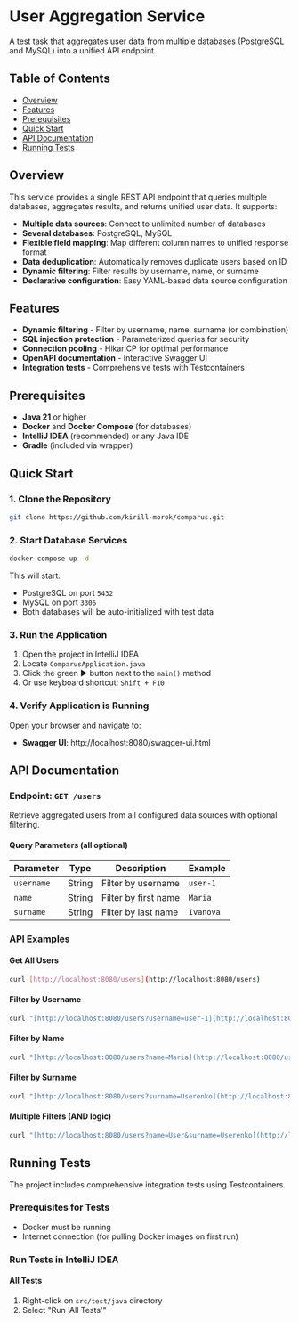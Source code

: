 # User Aggregation Service

A test task that aggregates user data from multiple databases (PostgreSQL and MySQL) into a unified API endpoint.

## Table of Contents

- [Overview](#overview)
- [Features](#features)
- [Prerequisites](#prerequisites)
- [Quick Start](#quick-start)
- [API Documentation](#-api-documentation)
- [Running Tests](#-running-tests)

## Overview
This service provides a single REST API endpoint that queries multiple databases, aggregates results, and returns unified user data. It supports:

- **Multiple data sources**: Connect to unlimited number of databases
- **Several databases**: PostgreSQL, MySQL
- **Flexible field mapping**: Map different column names to unified response format
- **Data deduplication**: Automatically removes duplicate users based on ID
- **Dynamic filtering**: Filter results by username, name, or surname
- **Declarative configuration**: Easy YAML-based data source configuration

## Features

-  **Dynamic filtering** - Filter by username, name, surname (or combination)
-  **SQL injection protection** - Parameterized queries for security
-  **Connection pooling** - HikariCP for optimal performance
-  **OpenAPI documentation** - Interactive Swagger UI
-  **Integration tests** - Comprehensive tests with Testcontainers

##  Prerequisites

- **Java 21** or higher
- **Docker** and **Docker Compose** (for databases)
- **IntelliJ IDEA** (recommended) or any Java IDE
- **Gradle** (included via wrapper)

##  Quick Start

### 1. Clone the Repository

```bash 
git clone https://github.com/kirill-morok/comparus.git
```

### 2. Start Database Services

```bash 
docker-compose up -d
```

This will start:
- PostgreSQL on port `5432`
- MySQL on port `3306`
- Both databases will be auto-initialized with test data

### 3. Run the Application

1. Open the project in IntelliJ IDEA
2. Locate `ComparusApplication.java`
3. Click the green ▶️ button next to the `main()` method
4. Or use keyboard shortcut: `Shift + F10`

### 4. Verify Application is Running

Open your browser and navigate to:

- **Swagger UI**: http://localhost:8080/swagger-ui.html

##  API Documentation

### Endpoint: `GET /users`

Retrieve aggregated users from all configured data sources with optional filtering.

#### Query Parameters (all optional)

| Parameter | Type | Description | Example |
|-----------|------|-------------|---------|
| `username` | String | Filter by username | `user-1` |
| `name` | String | Filter by first name | `Maria` |
| `surname` | String | Filter by last name | `Ivanova` |

### API Examples

#### Get All Users

```bash 
curl [http://localhost:8080/users](http://localhost:8080/users)
```

#### Filter by Username

```bash 
curl "[http://localhost:8080/users?username=user-1](http://localhost:8080/users?username=user-1)"
```

#### Filter by Name

```bash 
curl "[http://localhost:8080/users?name=Maria](http://localhost:8080/users?name=Maria)"
```

#### Filter by Surname

```bash 
curl "[http://localhost:8080/users?surname=Userenko](http://localhost:8080/users?surname=Userenko)"
```

#### Multiple Filters (AND logic)

```bash 
curl "[http://localhost:8080/users?name=User&surname=Userenko](http://localhost:8080/users?name=User&surname=Userenko)"
```

##  Running Tests

The project includes comprehensive integration tests using Testcontainers.

### Prerequisites for Tests

- Docker must be running
- Internet connection (for pulling Docker images on first run)

### Run Tests in IntelliJ IDEA

#### All Tests
1. Right-click on `src/test/java` directory
2. Select "Run 'All Tests'"
